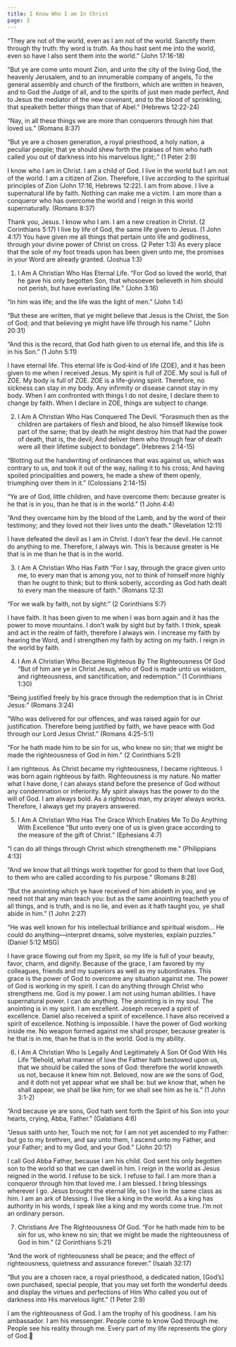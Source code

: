```yaml
---
title: I Know Who I am In Christ
page: 3
---
```


“They are not of the world, even as I am not of the world. Sanctify them through thy truth: thy word is truth. As thou hast sent me into the world, even so have I also sent them into the world.” (John 17:16-18)

“But ye are come unto mount Zion, and unto the city of the living God, the heavenly Jerusalem, and to an innumerable company of angels, To the general assembly and church of the firstborn, which are written in heaven, and to God the Judge of all, and to the spirits of just men made perfect, And to Jesus the mediator of the new covenant, and to the blood of sprinkling, that speaketh better things than that of Abel.” (Hebrews 12:22-24)

“Nay, in all these things we are more than conquerors through him that loved us.” (Romans 8:37)

“But ye are a chosen generation, a royal priesthood, a holy nation, a peculiar people; that ye should shew forth the praises of him who hath called you out of darkness into his marvelous light;.” (1 Peter 2:9)

I know who I am in Christ.
I am a child of God.
I live in the world but I am not of the world.
I am a citizen of Zion.
Therefore, I live according to the spiritual principles of Zion (John 17:16, Hebrews 12:22).
I am from above.
I live a supernatural life by faith.
Nothing can make me a victim.
I am more than a conqueror who has overcome the world and I reign in this world supernaturally. (Romans 8:37)

Thank you, Jesus. I know who I am.
I am a new creation in Christ. (2 Corinthians 5:17)
I live by life of God, the same life given to Jesus. (1 John 4:17)
You have given me all things that pertain unto life and godliness, through your divine power of Christ on cross. (2 Peter 1:3)
As every place that the sole of my foot treads upon has been given unto me, the promises in your Word are already granted. (Joshua 1:3)

1. I Am A Christian Who Has Eternal Life.
“For God so loved the world, that he gave his only begotten Son, that whosoever believeth in him should not perish, but have everlasting life.” (John 3:16)

“In him was life; and the life was the light of men.” (John 1:4)

“But these are written, that ye might believe that Jesus is the Christ, the Son of God; and that believing ye might have life through his name.” (John 20:31)

“And this is the record, that God hath given to us eternal life, and this life is in his Son.” (1 John 5:11)

I have eternal life.
This eternal life is God-kind of life (ZOE), and it has been given to me when I received Jesus.
My spirit is full of ZOE. My soul is full of ZOE. My body is full of ZOE.
ZOE is a life-giving spirit. Therefore, no sickness can stay in my body.
Any infirmity or disease cannot stay in my body.
When I am confronted with things I do not desire, I declare them to change by faith.
When I declare in ZOE, things are subject to change.

2. I Am A Christian Who Has Conquered The Devil.
“Forasmuch then as the children are partakers of flesh and blood, he also himself likewise took part of the same; that by death he might destroy him that had the power of death, that is, the devil; And deliver them who through fear of death were all their lifetime subject to bondage”. (Hebrews 2:14-15)

“Blotting out the handwriting of ordinances that was against us, which was contrary to us, and took it out of the way, nailing it to his cross; And having spoiled principalities and powers, he made a shew of them openly, triumphing over them in it.” (Colossians 2:14-15)

“Ye are of God, little children, and have overcome them: because greater is he that is in you, than he that is in the world.” (1 John 4:4)

“And they overcame him by the blood of the Lamb, and by the word of their testimony; and they loved not their lives unto the death.” (Revelation 12:11)

I have defeated the devil as I am in Christ.
I don’t fear the devil. He cannot do anything to me. Therefore, I always win.
This is because greater is He that is in me than he that is in the world.

3. I Am A Christian Who Has Faith
“For I say, through the grace given unto me, to every man that is among you, not to think of himself more highly than he ought to think; but to think soberly, according as God hath dealt to every man the measure of faith.” (Romans 12:3)

“For we walk by faith, not by sight:” (2 Corinthians 5:7)

I have faith. It has been given to me when I was born again and it has the power to move mountains. I don’t walk by sight but by faith. I think, speak and act in the realm of faith, therefore I always win. I increase my faith by hearing the Word, and I strengthen my faith by acting on my faith. I reign in the world by faith.

4. I Am A Christian Who Became Righteous By The Righteousness Of God
“But of him are ye in Christ Jesus, who of God is made unto us wisdom, and righteousness, and sanctification, and redemption.” (1 Corinthians 1:30)

“Being justified freely by his grace through the redemption that is in Christ Jesus:” (Romans 3:24)

“Who was delivered for our offences, and was raised again for our justification. Therefore being justified by faith, we have peace with God through our Lord Jesus Christ.” (Romans 4:25-5:1)

“For he hath made him to be sin for us, who knew no sin; that we might be made the righteousness of God in him.” (2 Corinthians 5:21)

I am righteous.
As Christ became my righteousness, I became righteous. I was born again righteous by faith. Righteousness is my nature.
No matter what I have done, I can always stand before the presence of God without any condemnation or inferiority.
My spirit always has the power to do the will of God. I am always bold.
As a righteous man, my prayer always works.
Therefore, I always get my prayers answered.

5. I Am A Christian Who Has The Grace Which Enables Me To Do Anything With Excellence
“But unto every one of us is given grace according to the measure of the gift of Christ.” (Ephesians 4:7)

“I can do all things through Christ which strengtheneth me.” (Philippians 4:13)

“And we know that all things work together for good to them that love God, to them who are called according to his purpose.” (Romans 8:28)

“But the anointing which ye have received of him abideth in you, and ye need not that any man teach you: but as the same anointing teacheth you of all things, and is truth, and is no lie, and even as it hath taught you, ye shall abide in him.” (1 John 2:27)

“He was well known for his intellectual brilliance and spiritual wisdom... He could do anything—interpret dreams, solve mysteries, explain puzzles.” (Daniel 5:12 MSG)

I have grace flowing out from my Spirit, so my life is full of your beauty, favor, charm, and dignity.
Because of the grace, I am favored by my colleagues, friends and my superiors as well as my subordinates. This grace is the power of God to overcome any situation against me. The power of God is working in my spirit.
I can do anything through Christ who strengthens me. God is my power. I am not using human abilities. I have supernatural power. I can do anything.
The anointing is in my soul. The anointing is in my spirit.
I am excellent. Joseph received a spirit of excellence.
Daniel also received a spirit of excellence. I have also received a spirit of excellence. Nothing is impossible.
I have the power of God working inside me.
No weapon formed against me shall prosper, because greater is he that is in me, than he that is in the world.
God is my ability.

6. I Am A Christian Who Is Legally And Legitimately A Son Of God With His Life
“Behold, what manner of love the Father hath bestowed upon us, that we should be called the sons of God: therefore the world knoweth us not, because it knew him not. Beloved, now are we the sons of God, and it doth not yet appear what we shall be: but we know that, when he shall appear, we shall be like him; for we shall see him as he is.” (1 John 3:1-2)

“And because ye are sons, God hath sent forth the Spirit of his Son into your hearts, crying, Abba, Father.” (Galatians 4:6)

“Jesus saith unto her, Touch me not; for I am not yet ascended to my Father: but go to my brethren, and say unto them, I ascend unto my Father, and your Father; and to my God, and your God.” (John 20:17)

I call God Abba Father, because I am his child. God sent his only begotten son to the world so that we can dwell in him.
I reign in the world as Jesus reigned in the world.
I refuse to be sick.
I refuse to fail.
I am more than a conqueror through him that loved me.
I am blessed.
I bring blessings wherever I go.
Jesus brought the eternal life, so I live in the same class as him.
I am an ark of blessing. I live like a king in the world.
As a king has authority in his words, I speak like a king and my words come true.
I’m not an ordinary person.

7. Christians Are The Righteousness Of God.
“For he hath made him to be sin for us, who knew no sin; that we might be made the righteousness of God in him.” (2 Corinthians 5:21)

“And the work of righteousness shall be peace; and the effect of righteousness, quietness and assurance forever.” (Isaiah 32:17)

“But you are a chosen race, a royal priesthood, a dedicated nation, [God’s] own purchased, special people, that you may set forth the wonderful deeds and display the virtues and perfections of Him Who called you out of darkness into His marvelous light.” (1 Peter 2:9)

I am the righteousness of God.
I am the trophy of his goodness.
I am his ambassador.
I am his messenger.
People come to know God through me.
People see his reality through me.
Every part of my life represents the glory of God.